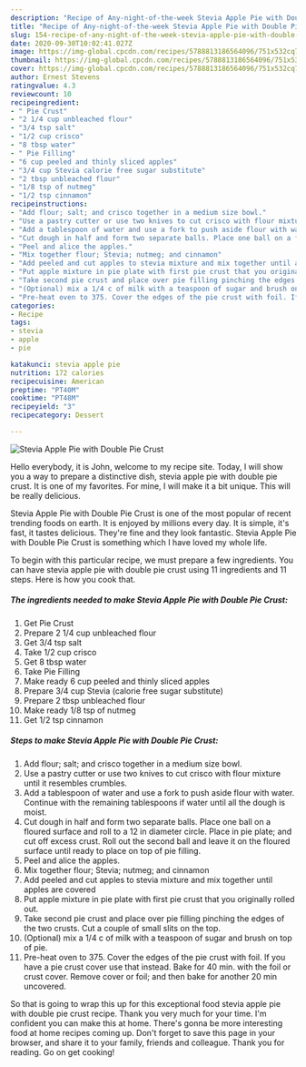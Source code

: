 ```yaml
---
description: "Recipe of Any-night-of-the-week Stevia Apple Pie with Double Pie Crust"
title: "Recipe of Any-night-of-the-week Stevia Apple Pie with Double Pie Crust"
slug: 154-recipe-of-any-night-of-the-week-stevia-apple-pie-with-double-pie-crust
date: 2020-09-30T10:02:41.027Z
image: https://img-global.cpcdn.com/recipes/5788813186564096/751x532cq70/stevia-apple-pie-with-double-pie-crust-recipe-main-photo.jpg
thumbnail: https://img-global.cpcdn.com/recipes/5788813186564096/751x532cq70/stevia-apple-pie-with-double-pie-crust-recipe-main-photo.jpg
cover: https://img-global.cpcdn.com/recipes/5788813186564096/751x532cq70/stevia-apple-pie-with-double-pie-crust-recipe-main-photo.jpg
author: Ernest Stevens
ratingvalue: 4.3
reviewcount: 10
recipeingredient:
- " Pie Crust"
- "2 1/4 cup unbleached flour"
- "3/4 tsp salt"
- "1/2 cup crisco"
- "8 tbsp water"
- " Pie Filling"
- "6 cup peeled and thinly sliced apples"
- "3/4 cup Stevia calorie free sugar substitute"
- "2 tbsp unbleached flour"
- "1/8 tsp of nutmeg"
- "1/2 tsp cinnamon"
recipeinstructions:
- "Add flour; salt; and crisco together in a medium size bowl."
- "Use a pastry cutter or use two knives to cut crisco with flour mixture until it resembles crumbles."
- "Add a tablespoon of water and use a fork to push aside flour with water. Continue with the remaining tablespoons if water until all the dough is moist."
- "Cut dough in half and form two separate balls. Place one ball on a floured surface and roll to a 12 in diameter circle. Place in pie plate; and cut off excess crust. Roll out the second ball and leave it on the floured surface until ready to place on top of pie filling."
- "Peel and alice the apples."
- "Mix together flour; Stevia; nutmeg; and cinnamon"
- "Add peeled and cut apples to stevia mixture and mix together until apples are covered"
- "Put apple mixture in pie plate with first pie crust that you originally rolled out."
- "Take second pie crust and place over pie filling pinching the edges of the two crusts. Cut a couple of small slits on the top."
- "(Optional) mix a 1/4 c of milk with a teaspoon of sugar and brush on top of pie."
- "Pre-heat oven to 375. Cover the edges of the pie crust with foil. If you have a pie crust cover use that instead. Bake for 40 min. with the foil or crust cover. Remove cover or foil; and then bake for another 20 min uncovered."
categories:
- Recipe
tags:
- stevia
- apple
- pie

katakunci: stevia apple pie 
nutrition: 172 calories
recipecuisine: American
preptime: "PT40M"
cooktime: "PT48M"
recipeyield: "3"
recipecategory: Dessert

---
```



![Stevia Apple Pie with Double Pie Crust](https://img-global.cpcdn.com/recipes/5788813186564096/751x532cq70/stevia-apple-pie-with-double-pie-crust-recipe-main-photo.jpg)

Hello everybody, it is John, welcome to my recipe site. Today, I will show you a way to prepare a distinctive dish, stevia apple pie with double pie crust. It is one of my favorites. For mine, I will make it a bit unique. This will be really delicious.



Stevia Apple Pie with Double Pie Crust is one of the most popular of recent trending foods on earth. It is enjoyed by millions every day. It is simple, it's fast, it tastes delicious. They're fine and they look fantastic. Stevia Apple Pie with Double Pie Crust is something which I have loved my whole life.


To begin with this particular recipe, we must prepare a few ingredients. You can have stevia apple pie with double pie crust using 11 ingredients and 11 steps. Here is how you cook that.

<!--inarticleads1-->

##### The ingredients needed to make Stevia Apple Pie with Double Pie Crust:

1. Get  Pie Crust
1. Prepare 2 1/4 cup unbleached flour
1. Get 3/4 tsp salt
1. Take 1/2 cup crisco
1. Get 8 tbsp water
1. Take  Pie Filling
1. Make ready 6 cup peeled and thinly sliced apples
1. Prepare 3/4 cup Stevia (calorie free sugar substitute)
1. Prepare 2 tbsp unbleached flour
1. Make ready 1/8 tsp of nutmeg
1. Get 1/2 tsp cinnamon




<!--inarticleads2-->

##### Steps to make Stevia Apple Pie with Double Pie Crust:

1. Add flour; salt; and crisco together in a medium size bowl.
1. Use a pastry cutter or use two knives to cut crisco with flour mixture until it resembles crumbles.
1. Add a tablespoon of water and use a fork to push aside flour with water. Continue with the remaining tablespoons if water until all the dough is moist.
1. Cut dough in half and form two separate balls. Place one ball on a floured surface and roll to a 12 in diameter circle. Place in pie plate; and cut off excess crust. Roll out the second ball and leave it on the floured surface until ready to place on top of pie filling.
1. Peel and alice the apples.
1. Mix together flour; Stevia; nutmeg; and cinnamon
1. Add peeled and cut apples to stevia mixture and mix together until apples are covered
1. Put apple mixture in pie plate with first pie crust that you originally rolled out.
1. Take second pie crust and place over pie filling pinching the edges of the two crusts. Cut a couple of small slits on the top.
1. (Optional) mix a 1/4 c of milk with a teaspoon of sugar and brush on top of pie.
1. Pre-heat oven to 375. Cover the edges of the pie crust with foil. If you have a pie crust cover use that instead. Bake for 40 min. with the foil or crust cover. Remove cover or foil; and then bake for another 20 min uncovered.




So that is going to wrap this up for this exceptional food stevia apple pie with double pie crust recipe. Thank you very much for your time. I'm confident you can make this at home. There's gonna be more interesting food at home recipes coming up. Don't forget to save this page in your browser, and share it to your family, friends and colleague. Thank you for reading. Go on get cooking!
